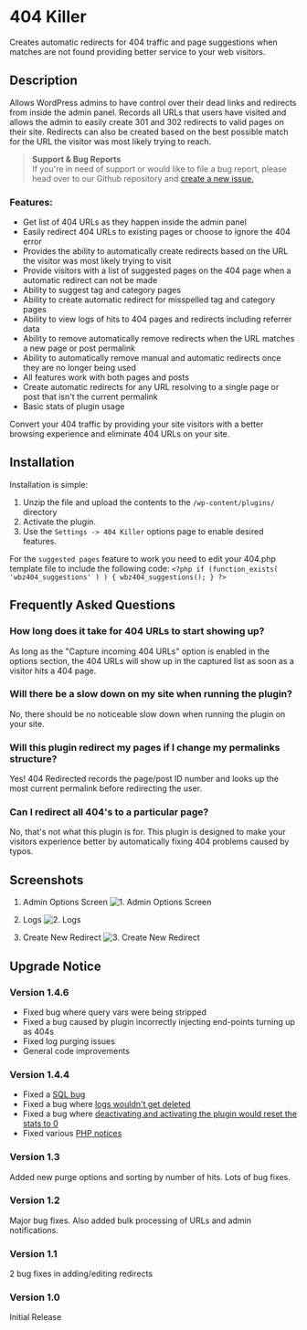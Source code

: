 # 404 Killer #

Creates automatic redirects for 404 traffic and page suggestions when matches are not found providing better service to your web visitors.

## Description ##

Allows WordPress admins to have control over their dead links and redirects from inside the admin panel. Records all URLs that users have visited and allows the admin to easily create 301 and 302 redirects to valid pages on their site. Redirects can also be created based on the best possible match for the URL the visitor was most likely trying to reach.

> <strong>Support & Bug Reports</strong><br>
> If you're in need of support or would like to file a bug report, please head over to our Github repository and [create a new issue.](https://github.com/aaron13100/404killer/issues)
>

### Features: ###

* Get list of 404 URLs as they happen inside the admin panel
* Easily redirect 404 URLs to existing pages or choose to ignore the 404 error
* Provides the ability to automatically create redirects based on the URL the visitor was most likely trying to visit
* Provide visitors with a list of suggested pages on the 404 page when a automatic redirect can not be made
* Ability to suggest tag and category pages
* Ability to create automatic redirect for misspelled tag and category pages
* Ability to view logs of hits to 404 pages and redirects including referrer data
* Ability to remove automatically remove redirects when the URL matches a new page or post permalink
* Ability to automatically remove manual and automatic redirects once they are no longer being used
* All features work with both pages and posts
* Create automatic redirects for any URL resolving to a single page or post that isn't the current permalink
* Basic stats of plugin usage

Convert your 404 traffic by providing your site visitors with a better browsing experience and eliminate 404 URLs on your site.

## Installation ##

Installation is simple:

1. Unzip the file and upload the contents to the `/wp-content/plugins/` directory
1. Activate the plugin.
1. Use the `Settings -> 404 Killer` options page to enable desired features.

For the `suggested pages` feature to work you need to edit your 404.php template file to include the following code:
`<?php if (function_exists( 'wbz404_suggestions' ) ) { wbz404_suggestions(); } ?>`

## Frequently Asked Questions ##

### How long does it take for 404 URLs to start showing up? ###

As long as the "Capture incoming 404 URLs" option is enabled in the options section, the 404 URLs will show up in the captured list as soon as a visitor hits a 404 page.

### Will there be a slow down on my site when running the plugin? ###

No, there should be no noticeable slow down when running the plugin on your site.

### Will this plugin redirect my pages if I change my permalinks structure? ###

Yes! 404 Redirected records the page/post ID number and looks up the most current permalink before redirecting the user.

### Can I redirect all 404's to a particular page? ###

No, that's not what this plugin is for. This plugin is designed to make your visitors experience better by automatically fixing 404 problems caused by typos.

## Screenshots ##

1. Admin Options Screen
![1. Admin Options Screen](https://ps.w.org/404-redirected/trunk/screenshot-1.jpg)

2. Logs
![2. Logs](https://ps.w.org/404-redirected/trunk/screenshot-2.jpg)

3. Create New Redirect
![3. Create New Redirect](https://ps.w.org/404-redirected/trunk/screenshot-3.png)



## Upgrade Notice ##

### Version 1.4.6 ###
* Fixed bug where query vars were being stripped
* Fixed a bug caused by plugin incorrectly injecting end-points turning up as 404s
* Fixed log purging issues
* General code improvements

### Version 1.4.4 ###
* Fixed a [SQL bug](https://github.com/defries/404-redirected/issues/7)
* Fixed a bug where [logs wouldn't get deleted](https://github.com/defries/404-redirected/issues/8)
* Fixed a bug where [deactivating and activating the plugin would reset the stats to 0](https://github.com/defries/404-redirected/issues/9)
* Fixed various [PHP notices](https://github.com/defries/404-redirected/issues/10)

### Version 1.3 ###

Added new purge options and sorting by number of hits. Lots of bug fixes.

### Version 1.2 ###

Major bug fixes. Also added bulk processing of URLs and admin notifications.

### Version 1.1 ###

2 bug fixes in adding/editing redirects

### Version 1.0 ###

Initial Release

